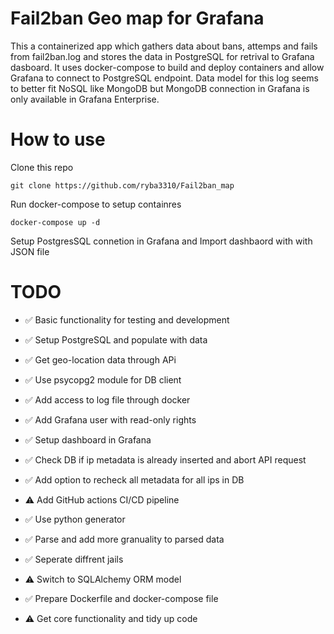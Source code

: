 # Fail2ban Geo map for Grafana


This a containerized app which gathers data about bans, attemps and fails from fail2ban.log and stores the data in PostgreSQL for retrival to Grafana dasboard.
It uses docker-compose to build and deploy containers and allow Grafana to connect to PostgreSQL endpoint.
Data model for this log seems to better fit NoSQL like MongoDB but MongoDB connection in Grafana is only available in Grafana Enterprise.


# How to use
Clone this repo
```
git clone https://github.com/ryba3310/Fail2ban_map
```
Run docker-compose to setup containres
```
docker-compose up -d
```
Setup PostgresSQL  connetion in Grafana and Import dashbaord with with JSON file


# TODO

- ✅ Basic functionality for testing and development

- ✅ Setup PostgreSQL and populate with data

- ✅ Get geo-location data through APi

- ✅️ Use psycopg2 module for DB client

- ✅️  Add access to log file through docker

- ✅️  Add Grafana user with read-only rights

- ✅️  Setup dashboard in Grafana

- ✅️  Check DB if ip metadata is already inserted and abort API request

- ✅️  Add option to recheck all metadata for all ips in DB

- ⚠️  Add GitHub actions CI/CD pipeline

- ✅️  Use python generator

- ✅️  Parse and add more granuality to parsed data

- ✅️  Seperate diffrent jails

- ⚠️  Switch to SQLAlchemy ORM model

- ✅️  Prepare Dockerfile and docker-compose file

- ⚠️  Get core functionality and tidy up code
